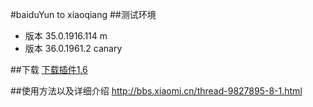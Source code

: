 #baiduYun to xiaoqiang
##测试环境
* 版本 35.0.1916.114 m
* 版本 36.0.1961.2 canary


##下载
[下载插件1.6](http://git.oschina.net/xioxin/baiduYun-to-xiaoqiang/raw/master/crx/baiduYun%20to%20xiaoqiang1.6.crx)

##使用方法以及详细介绍
http://bbs.xiaomi.cn/thread-9827895-8-1.html